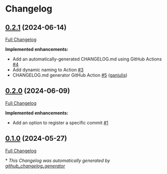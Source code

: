 # Changelog

## [0.2.1](https://github.com/ganiulis/register-action/tree/0.2.1) (2024-06-14)

[Full Changelog](https://github.com/ganiulis/register-action/compare/0.2.0...0.2.1)

**Implemented enhancements:**

- Add an automatically-generated CHANGELOG.md using GitHub Actions [\#4](https://github.com/ganiulis/register-action/issues/4)
- Add dynamic naming to Action [\#3](https://github.com/ganiulis/register-action/issues/3)
- CHANGELOG.md generator GitHub Action [\#5](https://github.com/ganiulis/register-action/pull/5) ([ganiulis](https://github.com/ganiulis))

## [0.2.0](https://github.com/ganiulis/register-action/tree/0.2.0) (2024-06-09)

[Full Changelog](https://github.com/ganiulis/register-action/compare/0.1.0...0.2.0)

**Implemented enhancements:**

- Add an option to register a specific commit [\#1](https://github.com/ganiulis/register-action/issues/1)

## [0.1.0](https://github.com/ganiulis/register-action/tree/0.1.0) (2024-05-27)

[Full Changelog](https://github.com/ganiulis/register-action/compare/e451d9b1ce5a65f7a33faba9974e399b99471250...0.1.0)



\* *This Changelog was automatically generated by [github_changelog_generator](https://github.com/github-changelog-generator/github-changelog-generator)*
